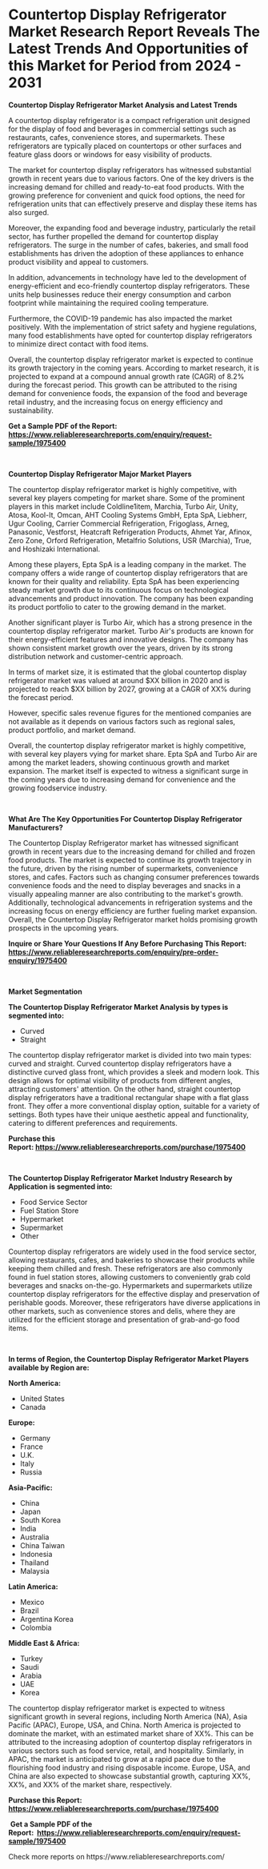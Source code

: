 <p><h1>Countertop Display Refrigerator Market Research Report Reveals The Latest Trends And Opportunities of this Market for Period from 2024 - 2031</h1></p><p><strong>Countertop Display Refrigerator Market Analysis and Latest Trends</strong></p>
<p><p>A countertop display refrigerator is a compact refrigeration unit designed for the display of food and beverages in commercial settings such as restaurants, cafes, convenience stores, and supermarkets. These refrigerators are typically placed on countertops or other surfaces and feature glass doors or windows for easy visibility of products.</p><p>The market for countertop display refrigerators has witnessed substantial growth in recent years due to various factors. One of the key drivers is the increasing demand for chilled and ready-to-eat food products. With the growing preference for convenient and quick food options, the need for refrigeration units that can effectively preserve and display these items has also surged.</p><p>Moreover, the expanding food and beverage industry, particularly the retail sector, has further propelled the demand for countertop display refrigerators. The surge in the number of cafes, bakeries, and small food establishments has driven the adoption of these appliances to enhance product visibility and appeal to customers.</p><p>In addition, advancements in technology have led to the development of energy-efficient and eco-friendly countertop display refrigerators. These units help businesses reduce their energy consumption and carbon footprint while maintaining the required cooling temperature.</p><p>Furthermore, the COVID-19 pandemic has also impacted the market positively. With the implementation of strict safety and hygiene regulations, many food establishments have opted for countertop display refrigerators to minimize direct contact with food items.</p><p>Overall, the countertop display refrigerator market is expected to continue its growth trajectory in the coming years. According to market research, it is projected to expand at a compound annual growth rate (CAGR) of 8.2% during the forecast period. This growth can be attributed to the rising demand for convenience foods, the expansion of the food and beverage retail industry, and the increasing focus on energy efficiency and sustainability.</p></p>
<p><strong>Get a Sample PDF of the Report:&nbsp; <a href="https://www.reliableresearchreports.com/enquiry/request-sample/1975400">https://www.reliableresearchreports.com/enquiry/request-sample/1975400</a></strong></p>
<p>&nbsp;</p>
<p><strong>Countertop Display Refrigerator Major Market Players</strong></p>
<p><p>The countertop display refrigerator market is highly competitive, with several key players competing for market share. Some of the prominent players in this market include Coldline1item, Marchia, Turbo Air, Unity, Atosa, Kool-It, Omcan, AHT Cooling Systems GmbH, Epta SpA, Liebherr, Ugur Cooling, Carrier Commercial Refrigeration, Frigoglass, Arneg, Panasonic, Vestforst, Heatcraft Refrigeration Products, Ahmet Yar, Afinox, Zero Zone, Orford Refrigeration, Metalfrio Solutions, USR (Marchia), True, and Hoshizaki International.</p><p>Among these players, Epta SpA is a leading company in the market. The company offers a wide range of countertop display refrigerators that are known for their quality and reliability. Epta SpA has been experiencing steady market growth due to its continuous focus on technological advancements and product innovation. The company has been expanding its product portfolio to cater to the growing demand in the market.</p><p>Another significant player is Turbo Air, which has a strong presence in the countertop display refrigerator market. Turbo Air's products are known for their energy-efficient features and innovative designs. The company has shown consistent market growth over the years, driven by its strong distribution network and customer-centric approach.</p><p>In terms of market size, it is estimated that the global countertop display refrigerator market was valued at around $XX billion in 2020 and is projected to reach $XX billion by 2027, growing at a CAGR of XX% during the forecast period.</p><p>However, specific sales revenue figures for the mentioned companies are not available as it depends on various factors such as regional sales, product portfolio, and market demand.</p><p>Overall, the countertop display refrigerator market is highly competitive, with several key players vying for market share. Epta SpA and Turbo Air are among the market leaders, showing continuous growth and market expansion. The market itself is expected to witness a significant surge in the coming years due to increasing demand for convenience and the growing foodservice industry.</p></p>
<p>&nbsp;</p>
<p><strong>What Are The Key Opportunities For Countertop Display Refrigerator Manufacturers?</strong></p>
<p><p>The Countertop Display Refrigerator market has witnessed significant growth in recent years due to the increasing demand for chilled and frozen food products. The market is expected to continue its growth trajectory in the future, driven by the rising number of supermarkets, convenience stores, and cafes. Factors such as changing consumer preferences towards convenience foods and the need to display beverages and snacks in a visually appealing manner are also contributing to the market's growth. Additionally, technological advancements in refrigeration systems and the increasing focus on energy efficiency are further fueling market expansion. Overall, the Countertop Display Refrigerator market holds promising growth prospects in the upcoming years.</p></p>
<p><strong>Inquire or Share Your Questions If Any Before Purchasing This Report: <a href="https://www.reliableresearchreports.com/enquiry/pre-order-enquiry/1975400">https://www.reliableresearchreports.com/enquiry/pre-order-enquiry/1975400</a></strong></p>
<p>&nbsp;</p>
<p><strong>Market Segmentation</strong></p>
<p><strong>The Countertop Display Refrigerator Market Analysis by types is segmented into:</strong></p>
<p><ul><li>Curved</li><li>Straight</li></ul></p>
<p><p>The countertop display refrigerator market is divided into two main types: curved and straight. Curved countertop display refrigerators have a distinctive curved glass front, which provides a sleek and modern look. This design allows for optimal visibility of products from different angles, attracting customers' attention. On the other hand, straight countertop display refrigerators have a traditional rectangular shape with a flat glass front. They offer a more conventional display option, suitable for a variety of settings. Both types have their unique aesthetic appeal and functionality, catering to different preferences and requirements.</p></p>
<p><strong>Purchase this Report:&nbsp;<a href="https://www.reliableresearchreports.com/purchase/1975400">https://www.reliableresearchreports.com/purchase/1975400</a></strong></p>
<p>&nbsp;</p>
<p><strong>The Countertop Display Refrigerator Market Industry Research by Application is segmented into:</strong></p>
<p><ul><li>Food Service Sector</li><li>Fuel Station Store</li><li>Hypermarket</li><li>Supermarket</li><li>Other</li></ul></p>
<p><p>Countertop display refrigerators are widely used in the food service sector, allowing restaurants, cafes, and bakeries to showcase their products while keeping them chilled and fresh. These refrigerators are also commonly found in fuel station stores, allowing customers to conveniently grab cold beverages and snacks on-the-go. Hypermarkets and supermarkets utilize countertop display refrigerators for the effective display and preservation of perishable goods. Moreover, these refrigerators have diverse applications in other markets, such as convenience stores and delis, where they are utilized for the efficient storage and presentation of grab-and-go food items.</p></p>
<p>&nbsp;</p>
<p><strong>In terms of Region, the Countertop Display Refrigerator Market Players available by Region are:</strong></p>
<p>
    <p> <strong> North America: </strong>
        <ul>
            <li>United States</li>
            <li>Canada</li>
        </ul>
        </p> 
    <p> <strong> Europe: </strong>
        <ul>
            <li>Germany</li>
            <li>France</li>
            <li>U.K.</li>
            <li>Italy</li>
            <li>Russia</li>
        </ul>
        </p> 
    <p> <strong> Asia-Pacific: </strong>
        <ul>
            <li>China</li>
            <li>Japan</li>
            <li>South Korea</li>
            <li>India</li>
            <li>Australia</li>
            <li>China Taiwan</li>
            <li>Indonesia</li>
            <li>Thailand</li>
            <li>Malaysia</li>
        </ul>
        </p> 
    <p> <strong> Latin America: </strong>
        <ul>
            <li>Mexico</li>
            <li>Brazil</li>
            <li>Argentina Korea</li>
            <li>Colombia</li>
        </ul>
        </p> 
    <p> <strong> Middle East & Africa: </strong>
        <ul>
            <li>Turkey</li>
            <li>Saudi</li>
            <li>Arabia</li>
            <li>UAE</li>
            <li>Korea</li>
        </ul>
    </p>
    </p>
<p><p>The countertop display refrigerator market is expected to witness significant growth in several regions, including North America (NA), Asia Pacific (APAC), Europe, USA, and China. North America is projected to dominate the market, with an estimated market share of XX%. This can be attributed to the increasing adoption of countertop display refrigerators in various sectors such as food service, retail, and hospitality. Similarly, in APAC, the market is anticipated to grow at a rapid pace due to the flourishing food industry and rising disposable income. Europe, USA, and China are also expected to showcase substantial growth, capturing XX%, XX%, and XX% of the market share, respectively.</p></p>
<p><strong>Purchase this Report: <a href="https://www.reliableresearchreports.com/purchase/1975400">https://www.reliableresearchreports.com/purchase/1975400</a></strong></p>
<p>&nbsp;<strong>Get a Sample PDF of the Report:&nbsp;&nbsp;<a href="https://www.reliableresearchreports.com/enquiry/request-sample/1975400">https://www.reliableresearchreports.com/enquiry/request-sample/1975400</a></strong></p>
<p><strong></strong></p>
<p>Check more reports on https://www.reliableresearchreports.com/</p>